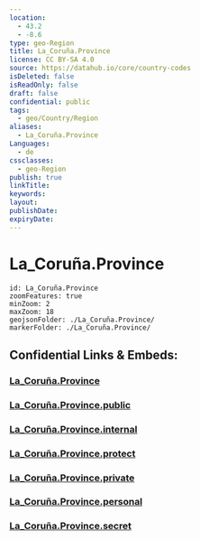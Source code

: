```yaml
---
location:
  - 43.2
  - -8.6
type: geo-Region
title: La_Coruña.Province
license: CC BY-SA 4.0
source: https://datahub.io/core/country-codes
isDeleted: false
isReadOnly: false
draft: false
confidential: public
tags:
  - geo/Country/Region
aliases:
  - La_Coruña.Province
Languages:
  - de
cssclasses:
  - geo-Region
publish: true
linkTitle:
keywords:
layout:
publishDate:
expiryDate:
---
```


# La_Coruña.Province

```leaflet
id: La_Coruña.Province
zoomFeatures: true 
minZoom: 2 
maxZoom: 18
geojsonFolder: ./La_Coruña.Province/
markerFolder: ./La_Coruña.Province/
```


## Confidential Links & Embeds: 

### [La_Coruña.Province](/_Standards/Earth/Continent/Europe/Europe~South/Spain/Provinces~Spain/Galicia/La_Coruña.Province.md) 

### [La_Coruña.Province.public](/_public/Earth/Continent/Europe/Europe~South/Spain/Provinces~Spain/Galicia/La_Coruña.Province.public.md) 

### [La_Coruña.Province.internal](/_internal/Earth/Continent/Europe/Europe~South/Spain/Provinces~Spain/Galicia/La_Coruña.Province.internal.md) 

### [La_Coruña.Province.protect](/_protect/Earth/Continent/Europe/Europe~South/Spain/Provinces~Spain/Galicia/La_Coruña.Province.protect.md) 

### [La_Coruña.Province.private](/_private/Earth/Continent/Europe/Europe~South/Spain/Provinces~Spain/Galicia/La_Coruña.Province.private.md) 

### [La_Coruña.Province.personal](/_personal/Earth/Continent/Europe/Europe~South/Spain/Provinces~Spain/Galicia/La_Coruña.Province.personal.md) 

### [La_Coruña.Province.secret](/_secret/Earth/Continent/Europe/Europe~South/Spain/Provinces~Spain/Galicia/La_Coruña.Province.secret.md)

